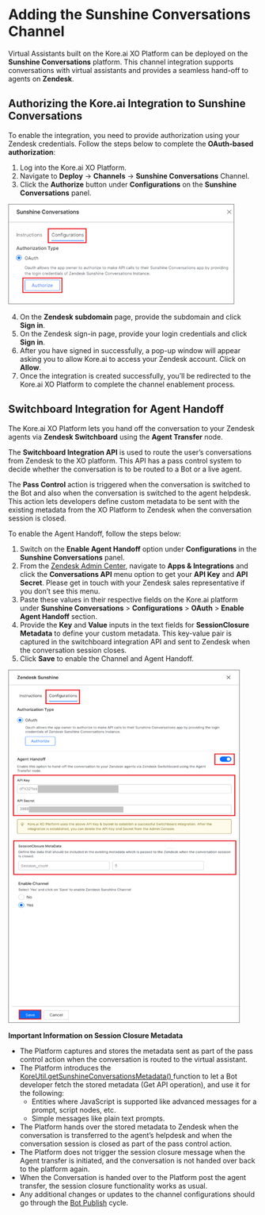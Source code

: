 # Adding the Sunshine Conversations Channel

Virtual Assistants built on the Kore.ai XO Platform can be deployed on the **Sunshine Conversations** platform. This channel integration supports conversations with virtual assistants and provides a seamless hand-off to agents on **Zendesk**.


## Authorizing the Kore.ai Integration to Sunshine Conversations

To enable the integration, you need to provide authorization using your Zendesk credentials. Follow the steps below to complete the **OAuth-based authorization**:

1. Log into the Kore.ai XO Platform.
2. Navigate to **Deploy** → **Channels** → **Sunshine Conversations** Channel.
3. Click the **Authorize** button under **Configurations** on the **Sunshine Conversations** panel.

<img src="./images/Sunshine-1.png" alt="Sunshine Channel" title="Sunshine Channel" style="border: 1px solid gray; zoom:70%;">

4. On the **Zendesk subdomain** page, provide the subdomain and click **Sign in**.
5. On the Zendesk sign-in page, provide your login credentials and click **Sign in**.
6. After you have signed in successfully, a pop-up window will appear asking you to allow Kore.ai to access your Zendesk account. Click on **Allow**.
7. Once the integration is created successfully, you’ll be redirected to the Kore.ai XO Platform to complete the channel enablement process.


## Switchboard Integration for Agent Handoff

The Kore.ai XO Platform lets you hand off the conversation to your Zendesk agents via **Zendesk Switchboard** using the **Agent Transfer** node.

The **Switchboard Integration API** is used to route the user’s conversations from Zendesk to the XO platform. This API has a pass control system to decide whether the conversation is to be routed to a Bot or a live agent.

The **Pass Control** action is triggered when the conversation is switched to the Bot and also when the conversation is switched to the agent helpdesk. This action lets developers define custom metadata to be sent with the existing metadata from the XO Platform to Zendesk when the conversation session is closed.

To enable the Agent Handoff, follow the steps below:


1. Switch on the **Enable Agent Handoff** option under **Configurations** in the **Sunshine Conversations** panel.
2. From the [Zendesk Admin Center,](https://support.zendesk.com/hc/en-us/articles/4581766374554#topic_hfg_dyz_1hb) navigate to **Apps & Integrations** and click the **Conversations API** menu option to get your **API Key** and **API Secret**. Please get in touch with your Zendesk sales representative if you don’t see this menu.
3. Paste these values in their respective fields on the Kore.ai platform under **Sunshine Conversations** > **Configurations** > **OAuth** > **Enable Agent Handoff** section.
4. Provide the **Key** and **Value** inputs in the text fields for **SessionClosure Metadata** to define your custom metadata. This key-value pair is captured in the switchboard integration API and sent to Zendesk when the conversation session closes.
5. Click **Save** to enable the Channel and Agent Handoff.
<img src="./images/Sunshine-2.png" alt="Save Sunshine Channel" title="Save Sunshine Channel" style="border: 1px solid gray; zoom:70%;">


**Important Information on Session Closure Metadata**


* The Platform captures and stores the metadata sent as part of the pass control action when the conversation is routed to the virtual assistant.
*  The Platform introduces the [KoreUtil.getSunshineConversationsMetadata() ](https://developer.kore.ai/docs/bots/advanced-topics/koreutil-libraries/#koreUtilgetSunshineConversationsMetadata)function to let a Bot developer fetch the stored metadata (Get API operation), and use it for the following:
    * Entities where JavaScript is supported like advanced messages for a prompt, script nodes, etc.
    * Simple messages like plain text prompts.
*  The Platform hands over the stored metadata to Zendesk when the conversation is transferred to the agent’s helpdesk and when the conversation session is closed as part of the pass control action.
* The Platform does not trigger the session closure message when the Agent transfer is initiated, and the conversation is not handed over back to the platform again.
*  When the Conversation is handed over to the Platform post the agent transfer, the session closure functionality works as usual.
*  Any additional changes or updates to the channel configurations should go through the [Bot Publish](https://developer.kore.ai/docs/bots/publish/publishing-bot/) cycle.
